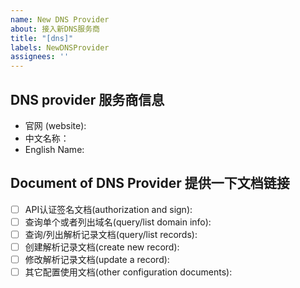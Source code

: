 ```yaml
---
name: New DNS Provider
about: 接入新DNS服务商
title: "[dns]"
labels: NewDNSProvider
assignees: ''
---
```


## DNS provider 服务商信息

* 官网 (website):
* 中文名称：
* English Name:

## Document of DNS Provider 提供一下文档链接

* [ ] API认证签名文档(authorization and sign):
* [ ] 查询单个或者列出域名(query/list domain info):
* [ ] 查询/列出解析记录文档(query/list records):
* [ ] 创建解析记录文档(create new record):
* [ ] 修改解析记录文档(update a record):
* [ ] 其它配置使用文档(other configuration documents):
